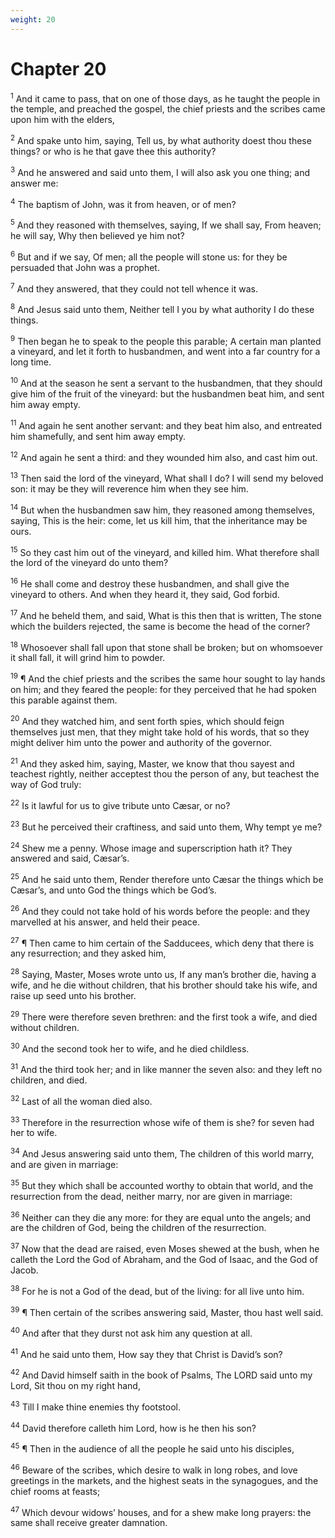 ```yaml
---
weight: 20
---
```


# Chapter 20

<sup>1</sup> And it came to pass, that on one of those days, as he taught the people in the temple, and preached the gospel, the chief priests and the scribes came upon him with the elders, 

<sup>2</sup> And spake unto him, saying, Tell us, by what authority doest thou these things? or who is he that gave thee this authority? 

<sup>3</sup> And he answered and said unto them, I will also ask you one thing; and answer me: 

<sup>4</sup> The baptism of John, was it from heaven, or of men? 

<sup>5</sup> And they reasoned with themselves, saying, If we shall say, From heaven; he will say, Why then believed ye him not? 

<sup>6</sup> But and if we say, Of men; all the people will stone us: for they be persuaded that John was a prophet. 

<sup>7</sup> And they answered, that they could not tell whence it was. 

<sup>8</sup> And Jesus said unto them, Neither tell I you by what authority I do these things. 

<sup>9</sup> Then began he to speak to the people this parable; A certain man planted a vineyard, and let it forth to husbandmen, and went into a far country for a long time. 

<sup>10</sup> And at the season he sent a servant to the husbandmen, that they should give him of the fruit of the vineyard: but the husbandmen beat him, and sent him away empty. 

<sup>11</sup> And again he sent another servant: and they beat him also, and entreated him shamefully, and sent him away empty. 

<sup>12</sup> And again he sent a third: and they wounded him also, and cast him out. 

<sup>13</sup> Then said the lord of the vineyard, What shall I do? I will send my beloved son: it may be they will reverence him when they see him. 

<sup>14</sup> But when the husbandmen saw him, they reasoned among themselves, saying, This is the heir: come, let us kill him, that the inheritance may be ours. 

<sup>15</sup> So they cast him out of the vineyard, and killed him. What therefore shall the lord of the vineyard do unto them? 

<sup>16</sup> He shall come and destroy these husbandmen, and shall give the vineyard to others. And when they heard it, they said, God forbid. 

<sup>17</sup> And he beheld them, and said, What is this then that is written, The stone which the builders rejected, the same is become the head of the corner? 

<sup>18</sup> Whosoever shall fall upon that stone shall be broken; but on whomsoever it shall fall, it will grind him to powder. 

<sup>19</sup> ¶ And the chief priests and the scribes the same hour sought to lay hands on him; and they feared the people: for they perceived that he had spoken this parable against them. 

<sup>20</sup> And they watched him, and sent forth spies, which should feign themselves just men, that they might take hold of his words, that so they might deliver him unto the power and authority of the governor. 

<sup>21</sup> And they asked him, saying, Master, we know that thou sayest and teachest rightly, neither acceptest thou the person of any, but teachest the way of God truly: 

<sup>22</sup> Is it lawful for us to give tribute unto Cæsar, or no? 

<sup>23</sup> But he perceived their craftiness, and said unto them, Why tempt ye me? 

<sup>24</sup> Shew me a penny. Whose image and superscription hath it? They answered and said, Cæsar’s. 

<sup>25</sup> And he said unto them, Render therefore unto Cæsar the things which be Cæsar’s, and unto God the things which be God’s. 

<sup>26</sup> And they could not take hold of his words before the people: and they marvelled at his answer, and held their peace. 

<sup>27</sup> ¶ Then came to him certain of the Sadducees, which deny that there is any resurrection; and they asked him, 

<sup>28</sup> Saying, Master, Moses wrote unto us, If any man’s brother die, having a wife, and he die without children, that his brother should take his wife, and raise up seed unto his brother. 

<sup>29</sup> There were therefore seven brethren: and the first took a wife, and died without children. 

<sup>30</sup> And the second took her to wife, and he died childless. 

<sup>31</sup> And the third took her; and in like manner the seven also: and they left no children, and died. 

<sup>32</sup> Last of all the woman died also. 

<sup>33</sup> Therefore in the resurrection whose wife of them is she? for seven had her to wife. 

<sup>34</sup> And Jesus answering said unto them, The children of this world marry, and are given in marriage: 

<sup>35</sup> But they which shall be accounted worthy to obtain that world, and the resurrection from the dead, neither marry, nor are given in marriage: 

<sup>36</sup> Neither can they die any more: for they are equal unto the angels; and are the children of God, being the children of the resurrection. 

<sup>37</sup> Now that the dead are raised, even Moses shewed at the bush, when he calleth the Lord the God of Abraham, and the God of Isaac, and the God of Jacob. 

<sup>38</sup> For he is not a God of the dead, but of the living: for all live unto him. 

<sup>39</sup> ¶ Then certain of the scribes answering said, Master, thou hast well said. 

<sup>40</sup> And after that they durst not ask him any question at all. 

<sup>41</sup> And he said unto them, How say they that Christ is David’s son? 

<sup>42</sup> And David himself saith in the book of Psalms, The LORD said unto my Lord, Sit thou on my right hand, 

<sup>43</sup> Till I make thine enemies thy footstool. 

<sup>44</sup> David therefore calleth him Lord, how is he then his son? 

<sup>45</sup> ¶ Then in the audience of all the people he said unto his disciples, 

<sup>46</sup> Beware of the scribes, which desire to walk in long robes, and love greetings in the markets, and the highest seats in the synagogues, and the chief rooms at feasts; 

<sup>47</sup> Which devour widows’ houses, and for a shew make long prayers: the same shall receive greater damnation. 


